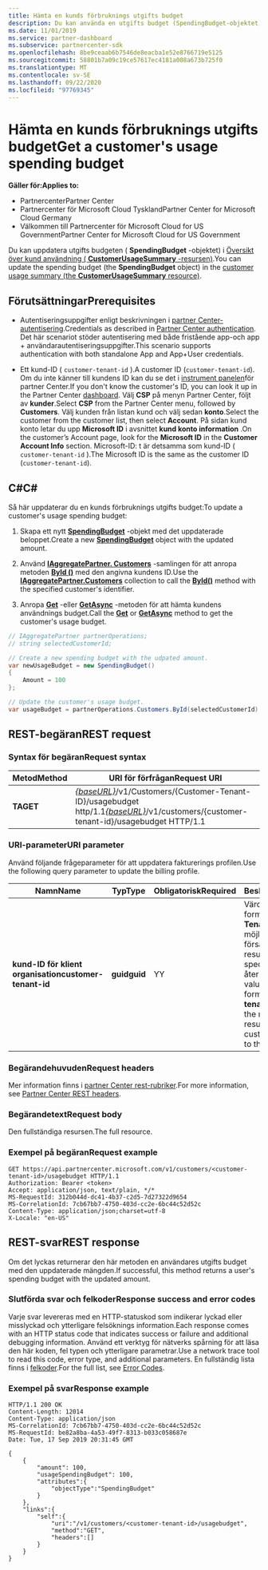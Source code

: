 ```yaml
---
title: Hämta en kunds förbruknings utgifts budget
description: Du kan använda en utgifts budget (SpendingBudget-objektet) för att uppdatera en kund användnings Sammanfattning (CustomerUsageSummary-resursen).
ms.date: 11/01/2019
ms.service: partner-dashboard
ms.subservice: partnercenter-sdk
ms.openlocfilehash: 8be9ceaab6b7546de8eacba1e52e8766719e5125
ms.sourcegitcommit: 58801b7a09c19ce57617ec4181a008a673b725f0
ms.translationtype: MT
ms.contentlocale: sv-SE
ms.lasthandoff: 09/22/2020
ms.locfileid: "97769345"
---
```

# <a name="get-a-customers-usage-spending-budget"></a><span data-ttu-id="518cf-103">Hämta en kunds förbruknings utgifts budget</span><span class="sxs-lookup"><span data-stu-id="518cf-103">Get a customer's usage spending budget</span></span>

<span data-ttu-id="518cf-104">**Gäller för:**</span><span class="sxs-lookup"><span data-stu-id="518cf-104">**Applies to:**</span></span>

- <span data-ttu-id="518cf-105">Partnercenter</span><span class="sxs-lookup"><span data-stu-id="518cf-105">Partner Center</span></span>
- <span data-ttu-id="518cf-106">Partnercenter för Microsoft Cloud Tyskland</span><span class="sxs-lookup"><span data-stu-id="518cf-106">Partner Center for Microsoft Cloud Germany</span></span>
- <span data-ttu-id="518cf-107">Välkommen till Partnercenter för Microsoft Cloud for US Government</span><span class="sxs-lookup"><span data-stu-id="518cf-107">Partner Center for Microsoft Cloud for US Government</span></span>

<span data-ttu-id="518cf-108">Du kan uppdatera utgifts budgeten ( **SpendingBudget** -objektet) i [Översikt över kund användning ( **CustomerUsageSummary** -resursen)](customer-usage-resources.md#customerusagesummary).</span><span class="sxs-lookup"><span data-stu-id="518cf-108">You can update the spending budget (the **SpendingBudget** object) in the [customer usage summary (the **CustomerUsageSummary** resource)](customer-usage-resources.md#customerusagesummary).</span></span>

## <a name="prerequisites"></a><span data-ttu-id="518cf-109">Förutsättningar</span><span class="sxs-lookup"><span data-stu-id="518cf-109">Prerequisites</span></span>

- <span data-ttu-id="518cf-110">Autentiseringsuppgifter enligt beskrivningen i [partner Center-autentisering](partner-center-authentication.md).</span><span class="sxs-lookup"><span data-stu-id="518cf-110">Credentials as described in [Partner Center authentication](partner-center-authentication.md).</span></span> <span data-ttu-id="518cf-111">Det här scenariot stöder autentisering med både fristående app-och app + användarautentiseringsuppgifter.</span><span class="sxs-lookup"><span data-stu-id="518cf-111">This scenario supports authentication with both standalone App and App+User credentials.</span></span>

- <span data-ttu-id="518cf-112">Ett kund-ID ( `customer-tenant-id` ).</span><span class="sxs-lookup"><span data-stu-id="518cf-112">A customer ID (`customer-tenant-id`).</span></span> <span data-ttu-id="518cf-113">Om du inte känner till kundens ID kan du se det i [instrument panelen](https://partner.microsoft.com/dashboard)för partner Center.</span><span class="sxs-lookup"><span data-stu-id="518cf-113">If you don't know the customer's ID, you can look it up in the Partner Center [dashboard](https://partner.microsoft.com/dashboard).</span></span> <span data-ttu-id="518cf-114">Välj **CSP** på menyn Partner Center, följt av **kunder**.</span><span class="sxs-lookup"><span data-stu-id="518cf-114">Select **CSP** from the Partner Center menu, followed by **Customers**.</span></span> <span data-ttu-id="518cf-115">Välj kunden från listan kund och välj sedan **konto**.</span><span class="sxs-lookup"><span data-stu-id="518cf-115">Select the customer from the customer list, then select **Account**.</span></span> <span data-ttu-id="518cf-116">På sidan kund konto letar du upp **Microsoft ID** i avsnittet **kund konto information** .</span><span class="sxs-lookup"><span data-stu-id="518cf-116">On the customer’s Account page, look for the **Microsoft ID** in the **Customer Account Info** section.</span></span> <span data-ttu-id="518cf-117">Microsoft-ID: t är detsamma som kund-ID ( `customer-tenant-id` ).</span><span class="sxs-lookup"><span data-stu-id="518cf-117">The Microsoft ID is the same as the customer ID  (`customer-tenant-id`).</span></span>

## <a name="c"></a><span data-ttu-id="518cf-118">C\#</span><span class="sxs-lookup"><span data-stu-id="518cf-118">C\#</span></span>

<span data-ttu-id="518cf-119">Så här uppdaterar du en kunds förbruknings utgifts budget:</span><span class="sxs-lookup"><span data-stu-id="518cf-119">To update a customer's usage spending budget:</span></span>

1. <span data-ttu-id="518cf-120">Skapa ett nytt [**SpendingBudget**](/dotnet/api/microsoft.store.partnercenter.models.usage.spendingbudget) -objekt med det uppdaterade beloppet.</span><span class="sxs-lookup"><span data-stu-id="518cf-120">Create a new [**SpendingBudget**](/dotnet/api/microsoft.store.partnercenter.models.usage.spendingbudget) object with the updated amount.</span></span>

2. <span data-ttu-id="518cf-121">Använd [**IAggregatePartner. Customers**](/dotnet/api/microsoft.store.partnercenter.customers.icustomercollection) -samlingen för att anropa metoden [**ById ()**](/dotnet/api/microsoft.store.partnercenter.customers.icustomercollection.byid) med den angivna kundens ID.</span><span class="sxs-lookup"><span data-stu-id="518cf-121">Use the [**IAggregatePartner.Customers**](/dotnet/api/microsoft.store.partnercenter.customers.icustomercollection) collection to call the [**ById()**](/dotnet/api/microsoft.store.partnercenter.customers.icustomercollection.byid) method with the specified customer's identifier.</span></span>

3. <span data-ttu-id="518cf-122">Anropa [**Get**](/dotnet/api/microsoft.store.partnercenter.subscribedskus.icustomersubscribedskucollection.get) -eller [**GetAsync**](/dotnet/api/microsoft.store.partnercenter.subscribedskus.icustomersubscribedskucollection.getasync) -metoden för att hämta kundens användnings budget.</span><span class="sxs-lookup"><span data-stu-id="518cf-122">Call the [**Get**](/dotnet/api/microsoft.store.partnercenter.subscribedskus.icustomersubscribedskucollection.get) or [**GetAsync**](/dotnet/api/microsoft.store.partnercenter.subscribedskus.icustomersubscribedskucollection.getasync) method to get the customer's usage budget.</span></span>

``` csharp
// IAggregatePartner partnerOperations;
// string selectedCustomerId;

// Create a new spending budget with the udpated amount.
var newUsageBudget = new SpendingBudget()
{
    Amount = 100
};

// Update the customer's usage budget.
var usageBudget = partnerOperations.Customers.ById(selectedCustomerId).UsageBudget.Get();
```

## <a name="rest-request"></a><span data-ttu-id="518cf-123">REST-begäran</span><span class="sxs-lookup"><span data-stu-id="518cf-123">REST request</span></span>

### <a name="request-syntax"></a><span data-ttu-id="518cf-124">Syntax för begäran</span><span class="sxs-lookup"><span data-stu-id="518cf-124">Request syntax</span></span>

| <span data-ttu-id="518cf-125">Metod</span><span class="sxs-lookup"><span data-stu-id="518cf-125">Method</span></span>    | <span data-ttu-id="518cf-126">URI för förfrågan</span><span class="sxs-lookup"><span data-stu-id="518cf-126">Request URI</span></span>                                                                                             |
|-----------|---------------------------------------------------------------------------------------------------------|
| <span data-ttu-id="518cf-127">**TA**</span><span class="sxs-lookup"><span data-stu-id="518cf-127">**GET**</span></span> | <span data-ttu-id="518cf-128">[*{baseURL}*](partner-center-rest-urls.md)/v1/Customers/{Customer-Tenant-ID}/usagebudget http/1.1</span><span class="sxs-lookup"><span data-stu-id="518cf-128">[*{baseURL}*](partner-center-rest-urls.md)/v1/customers/{customer-tenant-id}/usagebudget  HTTP/1.1</span></span> |

### <a name="uri-parameter"></a><span data-ttu-id="518cf-129">URI-parameter</span><span class="sxs-lookup"><span data-stu-id="518cf-129">URI parameter</span></span>

<span data-ttu-id="518cf-130">Använd följande frågeparameter för att uppdatera fakturerings profilen.</span><span class="sxs-lookup"><span data-stu-id="518cf-130">Use the following query parameter to update the billing profile.</span></span>

| <span data-ttu-id="518cf-131">Namn</span><span class="sxs-lookup"><span data-stu-id="518cf-131">Name</span></span>                   | <span data-ttu-id="518cf-132">Typ</span><span class="sxs-lookup"><span data-stu-id="518cf-132">Type</span></span>     | <span data-ttu-id="518cf-133">Obligatorisk</span><span class="sxs-lookup"><span data-stu-id="518cf-133">Required</span></span> | <span data-ttu-id="518cf-134">Beskrivning</span><span class="sxs-lookup"><span data-stu-id="518cf-134">Description</span></span>                                                                                                                                            |
|------------------------|----------|----------|--------------------------------------------------------------------------------------------------------------------------------------------------------|
| <span data-ttu-id="518cf-135">**kund-ID för klient organisation**</span><span class="sxs-lookup"><span data-stu-id="518cf-135">**customer-tenant-id**</span></span> | <span data-ttu-id="518cf-136">**guid**</span><span class="sxs-lookup"><span data-stu-id="518cf-136">**guid**</span></span> | <span data-ttu-id="518cf-137">Y</span><span class="sxs-lookup"><span data-stu-id="518cf-137">Y</span></span>        | <span data-ttu-id="518cf-138">Värdet är ett GUID-formaterat **kund-Tenant-ID** som gör det möjligt för åter försäljaren att filtrera resultaten för en specifik kund som tillhör åter försäljaren.</span><span class="sxs-lookup"><span data-stu-id="518cf-138">The value is a GUID formatted **customer-tenant-id** that allows the reseller to filter the results for a given customer that belongs to the reseller.</span></span> |

### <a name="request-headers"></a><span data-ttu-id="518cf-139">Begärandehuvuden</span><span class="sxs-lookup"><span data-stu-id="518cf-139">Request headers</span></span>

<span data-ttu-id="518cf-140">Mer information finns i [partner Center rest-rubriker](headers.md).</span><span class="sxs-lookup"><span data-stu-id="518cf-140">For more information, see [Partner Center REST headers](headers.md).</span></span>

### <a name="request-body"></a><span data-ttu-id="518cf-141">Begärandetext</span><span class="sxs-lookup"><span data-stu-id="518cf-141">Request body</span></span>

<span data-ttu-id="518cf-142">Den fullständiga resursen.</span><span class="sxs-lookup"><span data-stu-id="518cf-142">The full resource.</span></span>

### <a name="request-example"></a><span data-ttu-id="518cf-143">Exempel på begäran</span><span class="sxs-lookup"><span data-stu-id="518cf-143">Request example</span></span>

```http
GET https://api.partnercenter.microsoft.com/v1/customers/<customer-tenant-id>/usagebudget HTTP/1.1
Authorization: Bearer <token>
Accept: application/json, text/plain, */*
MS-RequestId: 312b044d-dc41-4b37-c2d5-7d27322d9654
MS-CorrelationId: 7cb67bb7-4750-403d-cc2e-6bc44c52d52c
Content-Type: application/json;charset=utf-8
X-Locale: "en-US"
```

## <a name="rest-response"></a><span data-ttu-id="518cf-144">REST-svar</span><span class="sxs-lookup"><span data-stu-id="518cf-144">REST response</span></span>

<span data-ttu-id="518cf-145">Om det lyckas returnerar den här metoden en användares utgifts budget med den uppdaterade mängden.</span><span class="sxs-lookup"><span data-stu-id="518cf-145">If successful, this method returns a user's spending budget with the updated amount.</span></span>

### <a name="response-success-and-error-codes"></a><span data-ttu-id="518cf-146">Slutförda svar och felkoder</span><span class="sxs-lookup"><span data-stu-id="518cf-146">Response success and error codes</span></span>

<span data-ttu-id="518cf-147">Varje svar levereras med en HTTP-statuskod som indikerar lyckad eller misslyckad och ytterligare felsöknings information.</span><span class="sxs-lookup"><span data-stu-id="518cf-147">Each response comes with an HTTP status code that indicates success or failure and additional debugging information.</span></span> <span data-ttu-id="518cf-148">Använd ett verktyg för nätverks spårning för att läsa den här koden, fel typen och ytterligare parametrar.</span><span class="sxs-lookup"><span data-stu-id="518cf-148">Use a network trace tool to read this code, error type, and additional parameters.</span></span> <span data-ttu-id="518cf-149">En fullständig lista finns i [felkoder](error-codes.md).</span><span class="sxs-lookup"><span data-stu-id="518cf-149">For the full list, see [Error Codes](error-codes.md).</span></span>

### <a name="response-example"></a><span data-ttu-id="518cf-150">Exempel på svar</span><span class="sxs-lookup"><span data-stu-id="518cf-150">Response example</span></span>

```http
HTTP/1.1 200 OK
Content-Length: 12014
Content-Type: application/json
MS-CorrelationId: 7cb67bb7-4750-403d-cc2e-6bc44c52d52c
MS-RequestId: be82a8ba-4a53-49f7-8313-b033c058687e
Date: Tue, 17 Sep 2019 20:31:45 GMT

{
    {
        "amount": 100,
        "usageSpendingBudget": 100,
        "attributes":{
            "objectType":"SpendingBudget"
        }
    },
    "links":{
        "self":{
            "uri":"/v1/customers/<customer-tenant-id>/usagebudget",
            "method":"GET",
            "headers":[]
        }
    }
}
```
